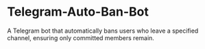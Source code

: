 # Telegram-Auto-Ban-Bot
A Telegram bot that automatically bans users who leave a specified channel, ensuring only committed members remain.
